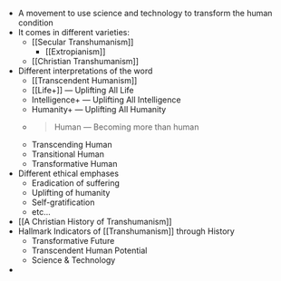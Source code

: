 - A movement to use science and technology to transform the human condition
- It comes in different varieties:
    - [[Secular Transhumanism]]
        - [[Extropianism]]
    - [[Christian Transhumanism]]
- Different interpretations of the word
    - [[Transcendent Humanism]]
    - [[Life+]] — Uplifting All Life
    - Intelligence+ — Uplifting All Intelligence
    - Humanity+ — Uplifting All Humanity
    - >Human — Becoming more than human
    - Transcending Human
    - Transitional Human
    - Transformative Human
- Different ethical emphases
    - Eradication of suffering
    - Uplifting of humanity
    - Self-gratification
    - etc...
- [[A Christian History of Transhumanism]]
- Hallmark Indicators of [[Transhumanism]] through History
    - Transformative Future
    - Transcendent Human Potential
    - Science & Technology
- 
